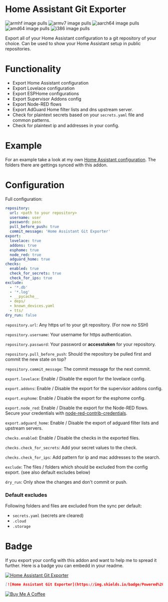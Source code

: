 # Home Assistant Git Exporter
![armhf image pulls](https://img.shields.io/docker/pulls/poeschl/hassio-git-exporter-armhf?label=docker%20pulls%20%28armhf%29)
![armv7 image pulls](https://img.shields.io/docker/pulls/poeschl/hassio-git-exporter-armv7?label=docker%20pulls%20%28armv7%29)
![aarch64 image pulls](https://img.shields.io/docker/pulls/poeschl/hassio-git-exporter-aarch64?label=docker%20pulls%20%28aarch64%29)
![amd64 image pulls](https://img.shields.io/docker/pulls/poeschl/hassio-git-exporter-amd64?label=docker%20pulls%20%28amd64%29)
![i386 image pulls](https://img.shields.io/docker/pulls/poeschl/hassio-git-exporter-i386?label=docker%20pulls%20%28i386%29)

Export all of your Home Assistant configuration to a git repository of your choice.
Can be used to show your Home Assistant setup in public repositories.


# Functionality

* Export Home Assistant configuration
* Export Lovelace configuration
* Export ESPHome configurations
* Export Supervisor Addons config
* Export Node-RED flows
* Export AdGuard Home filter lists and dns upstream server.
* Check for plaintext secrets based on your `secrets.yaml` file and common patterns.
* Check for plaintext ip and addresses in your config.

# Example

For an example take a look at my own [Home Assistant configuration](https://github.com/Poeschl/home-assistant-config).
The folders there are gettings synced with this addon.

# Configuration

Full configuration:
```yaml
repository: 
  url: <path to your repository>
  username: user
  password: pass
  pull_before_push: true
  commit_message: 'Home Assistant Git Exporter'
export:
  lovelace: true
  addons: true
  esphome: true
  node_red: true
  adguard_home: true
checks:
  enabled: true
  check_for_secrets: true
  check_for_ips: true
exclude:
  - '*.db'
  - '*.log'
  - __pycache__
  - deps/
  - known_devices.yaml
  - tts/
dry_run: false
```

`repository.url`: Any https url to your git repository. (For now _no_ SSH)

`repository.username`: Your username for https authentication.

`repository.password`: Your password or __accesstoken__ for your repository.

`repository.pull_before_push`: Should the repository be pulled first and commit the new state on top?

`repository.commit_message`: The commit message for the next commit.


`export.lovelace`: Enable / Disable the export for the lovelace config.

`export.addons`: Enable / Disable the export for the supervisor addons config.

`export.esphome`: Enable / Disable the export for the esphome config.

`export.node_red`: Enable / Disable the export for the Node-RED flows. Secure your credentials with [node-red-contrib-credentials](https://flows.nodered.org/node/node-red-contrib-credentials).

`export.adguard_home`: Enable / Disable the export of adguard filter lists and upstream servers.


`checks.enabled`: Enable / Disable the checks in the exported files.

`checks.check_for_secrets`: Add your secret values to the check.

`checks.check_for_ips`: Add pattern for ip and mac addresses to the search.


`exclude`: The files / folders which should be excluded from the config export. (see also default excludes below)

`dry_run`: Only show the changes and don't commit or push.

### Default excludes

Following folders and files are excluded from the sync per default:
* `secrets.yaml` (secrets are cleared)
* `.cloud`
* `.storage`

# Badge

If you export your config with this addon and want to help me to spread it further. Here is a badge you can embedd in your readme.

[![Home Assistant Git Exporter](https://img.shields.io/badge/Powered%20by-Home%20Assistant%20Git%20Exporter-%23d32f2f)](https://github.com/Poeschl/Hassio-Addons/tree/master/git-exporter)

```markdown
[![Home Assistant Git Exporter](https://img.shields.io/badge/Powered%20by-Home%20Assistant%20Git%20Exporter-%23d32f2f)](https://github.com/Poeschl/Hassio-Addons/tree/master/git-exporter)
```

[![Buy Me A Coffee](https://img.shields.io/badge/Buy%20me%20a%20coffee-%23d32f2f?logo=buy-me-a-coffee&style=for-the-badge&logoColor=white)](https://www.buymeacoffee.com/Poeschl)
